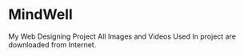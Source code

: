 # MindWell
My Web Designing Project
All Images and Videos Used In project are downloaded from Internet.

